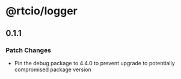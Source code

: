 # @rtcio/logger

## 0.1.1

### Patch Changes

- Pin the debug package to 4.4.0 to prevent upgrade to potentially compromised package version
